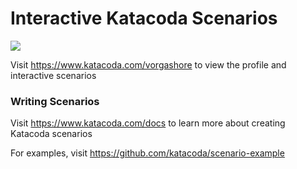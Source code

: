 # Interactive Katacoda Scenarios

[![](http://shields.katacoda.com/katacoda/vorgashore/count.svg)](https://www.katacoda.com/vorgashore "Get your profile on Katacoda.com")

Visit https://www.katacoda.com/vorgashore to view the profile and interactive scenarios

### Writing Scenarios
Visit https://www.katacoda.com/docs to learn more about creating Katacoda scenarios

For examples, visit https://github.com/katacoda/scenario-example
